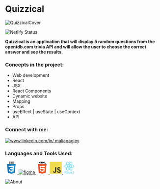 # Quizzical
![QuizzicalCover](https://github.com/MaliaPagley/Quizzical/assets/103156594/2bd0c961-60a3-4c8e-87bb-b9f8ab390235)

![Netlify Status](https://api.netlify.com/api/v1/badges/17d6af9c-0609-4f03-99df-9b8d2b78f7da/deploy-status)
**<p>Quizzical is an application that will display 5 random questions from the opentdb.com trivia API and will allow the user to choose the correct answer and see the results.</p>**

### Concepts in the project:
-   Web development
-   React
-   JSX
-   React Components 
-   Dynamic website
-   Mapping
-   Props
-   useEffect | useState | useContext
-   API

<h3 align="left">Connect with me:</h3>
<p align="left">
<a href="https://linkedin.com/in/www.linkedin.com/in/ maliapagley" target="blank"><img align="center" src="https://raw.githubusercontent.com/rahuldkjain/github-profile-readme-generator/master/src/images/icons/Social/linked-in-alt.svg" alt="www.linkedin.com/in/ maliapagley" height="30" width="40" /></a>
</p>
<h3 align="left">Languages and Tools Used:</h3>
<p align="left"> <a href="https://www.w3schools.com/css/" target="_blank" rel="noreferrer"> <img src="https://raw.githubusercontent.com/devicons/devicon/master/icons/css3/css3-original-wordmark.svg" alt="css3" width="40" height="40"/> </a> <a href="https://www.figma.com/" target="_blank" rel="noreferrer"> <img src="https://www.vectorlogo.zone/logos/figma/figma-icon.svg" alt="figma" width="40" height="40"/> </a> <a href="https://www.w3.org/html/" target="_blank" rel="noreferrer"> <img src="https://raw.githubusercontent.com/devicons/devicon/master/icons/html5/html5-original-wordmark.svg" alt="html5" width="40" height="40"/> </a> <a href="https://developer.mozilla.org/en-US/docs/Web/JavaScript" target="_blank" rel="noreferrer"> <img src="https://raw.githubusercontent.com/devicons/devicon/master/icons/javascript/javascript-original.svg" alt="javascript" width="40" height="40"/> </a> <a href="https://reactjs.org/" target="_blank" rel="noreferrer"> <img src="https://raw.githubusercontent.com/devicons/devicon/master/icons/react/react-original-wordmark.svg" alt="react" width="40" height="40"/> </a>



![About](https://github.com/MaliaPagley/Quizzical/assets/103156594/8cb8cbf6-4f74-4658-8f0c-529eaeb7f9bd)
